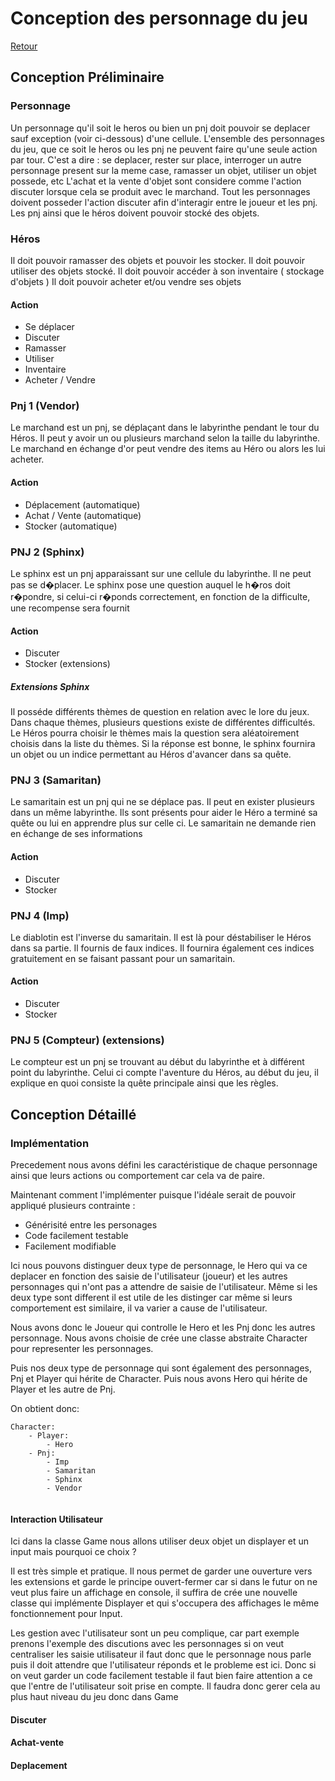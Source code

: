 # Conception des personnage du jeu 

[Retour](README.md)

## Conception Préliminaire

### Personnage

Un personnage qu'il soit le heros ou bien un pnj doit pouvoir se deplacer sauf exception (voir ci-dessous) d'une cellule.
L'ensemble des personnages du jeu, que ce soit le heros ou les pnj ne peuvent faire qu'une seule action par tour.
C'est a  dire : se deplacer, rester sur place, interroger un autre personnage present sur la meme case, ramasser un objet, utiliser un objet possede, etc
L'achat et la vente d'objet sont considere comme l'action discuter lorsque cela se produit avec le marchand.
Tout les personnages doivent posseder l'action discuter afin d'interagir entre le joueur et les pnj.
Les pnj ainsi que le héros doivent pouvoir stocké des objets.

### Héros
Il doit pouvoir ramasser des objets et pouvoir les stocker.
Il doit pouvoir utiliser des objets stocké.
Il doit pouvoir accéder à son inventaire ( stockage d'objets )
Il doit pouvoir acheter et/ou vendre ses objets

		
#### Action 
- Se déplacer
- Discuter
- Ramasser
- Utiliser
- Inventaire
- Acheter / Vendre
			
### Pnj 1 (Vendor)
Le marchand est un pnj, se déplaçant dans le labyrinthe pendant le tour du Héros. 
Il peut y avoir un ou plusieurs marchand selon la taille du labyrinthe.
Le marchand en échange d'or peut vendre des items au Héro ou alors les lui acheter.
		
#### Action
- Déplacement (automatique)
- Achat / Vente (automatique)
- Stocker (automatique)

### PNJ 2 (Sphinx)
Le sphinx est un pnj apparaissant sur une cellule du labyrinthe.
Il ne peut pas se d�placer.
Le sphinx pose une question auquel le h�ros doit r�pondre, si celui-ci r�ponds correctement, en fonction de la difficulte, une recompense sera fournit
#### Action
- Discuter
- Stocker (extensions)

##### Extensions Sphinx
Il posséde différents thèmes de question en relation avec le lore du jeux. Dans chaque thèmes, plusieurs questions existe de différentes difficultés.
Le Héros pourra choisir le thèmes mais la question sera aléatoirement choisis dans la liste du thèmes.
Si la réponse est bonne, le sphinx fournira un objet ou un indice permettant au Héros d'avancer dans sa quête.
		

		
### PNJ 3 (Samaritan)
Le samaritain est un pnj qui ne se déplace pas.
Il peut en exister plusieurs dans un même labyrinthe. 
Ils sont présents pour aider le Héro a terminé sa quête ou lui en apprendre plus sur celle ci. 
Le samaritain ne demande rien en échange de ses informations
		
#### Action
- Discuter
- Stocker
		
### PNJ 4 (Imp)
Le diablotin est l'inverse du samaritain.
Il est là pour déstabiliser le Héros dans sa partie. 
Il fournis de faux indices.
Il fournira également ces indices gratuitement en se faisant passant pour un samaritain.
		
#### Action
- Discuter
- Stocker
		
### PNJ 5 (Compteur) (extensions)
Le compteur est un pnj se trouvant au début du labyrinthe et à différent point du labyrinthe. Celui ci compte l'aventure du Héros, au début du jeu, il explique en quoi consiste la quête principale ainsi que les règles.
		
## Conception Détaillé

### Implémentation 

Precedement nous avons défini les caractéristique de chaque personnage ainsi que leurs actions ou comportement car cela va de paire.

Maintenant comment l'implémenter puisque l'idéale serait de pouvoir appliqué plusieurs contrainte :

- Générisité entre les personages
- Code facilement testable
- Facilement modifiable

Ici nous pouvons distinguer deux type de personnage, le Hero qui va ce deplacer en fonction des saisie de l'utilisateur (joueur) et les autres personnages qui n'ont pas a attendre de saisie de l'utilisateur. Même si les deux type sont different il est utile de les distinger car même si leurs comportement est similaire, il va varier a cause de l'utilisateur.

Nous avons donc le Joueur qui controlle le Hero et les Pnj donc les autres personnage. Nous avons choisie de crée une classe abstraite Character pour representer les personnages.

Puis nos deux type de personnage qui sont également des personnages, Pnj et Player qui hérite de Character. Puis nous avons Hero qui hérite de Player et les autre de Pnj.

On obtient donc:

```
Character:
	- Player:
		- Hero
	- Pnj:
		- Imp
		- Samaritan
		- Sphinx
		- Vendor
	
```

#### Interaction Utilisateur

Ici dans la classe Game nous allons utiliser deux objet un displayer et un input mais pourquoi ce choix ?

Il est très simple et pratique. Il nous permet de garder une ouverture vers les extensions et garde le principe ouvert-fermer car si dans le futur on ne veut plus faire un affichage en console, il suffira de crée une nouvelle classe qui implémente Displayer et qui s'occupera des affichages le même fonctionnement pour Input.

Les gestion avec l'utilisateur sont un peu complique, car part exemple prenons l'exemple des discutions avec les personnages si on veut centraliser les saisie utilisateur il faut donc que le personnage nous parle puis il doit attendre que l'utilisateur réponds et le probleme est ici. Donc si on veut garder un code facilement testable il faut bien faire attention a ce que l'entre de l'utilisateur soit prise en compte. Il faudra donc gerer cela au plus haut niveau du jeu donc dans Game 


#### Discuter 

#### Achat-vente

#### Deplacement


   


